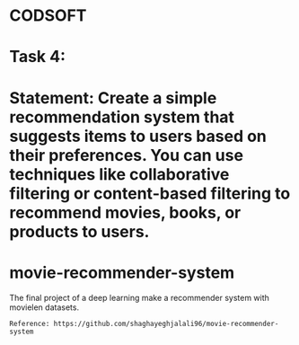 # CODSOFT
# Task 4: 
# Statement: Create a simple recommendation system that suggests items to users based on their preferences. You can use techniques like collaborative filtering or content-based filtering to recommend movies, books, or products to users.

# movie-recommender-system

The final project of a deep learning make a recommender system with movielen datasets.


```
Reference: https://github.com/shaghayeghjalali96/movie-recommender-system
```

